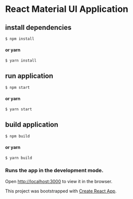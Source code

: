 # React Material UI Application

## install dependencies

```bash
$ npm install
```

#### or yarn

```bash
$ yarn install
```

## run application

```bash
$ npm start
```

#### or yarn

```bash
$ yarn start
```

## build application

```bash
$ npm build
```

#### or yarn

```bash
$ yarn build
```

### Runs the app in the development mode.<br />

Open [http://localhost:3000](http://localhost:3000) to view it in the browser.

This project was bootstrapped with [Create React App](https://github.com/facebook/create-react-app).<br />